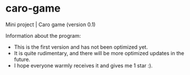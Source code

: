 # caro-game
Mini project | Caro game (version 0.1)

Information about the program:
- This is the first version and has not been optimized yet.
- It is quite rudimentary, and there will be more optimized updates in the future.
- I hope everyone warmly receives it and gives me 1 star :).




